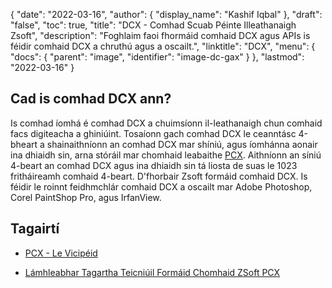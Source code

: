 {
  "date": "2022-03-16",
  "author": {
    "display_name": "Kashif Iqbal"
},
  "draft": "false",
  "toc": true,
  "title": "DCX - Comhad Scuab Péinte Illeathanaigh Zsoft",
  "description": "Foghlaim faoi fhormáid comhaid DCX agus APIs is féidir comhaid DCX a chruthú agus a oscailt.",
  "linktitle": "DCX",
  "menu": {
    "docs": {
      "parent": "image",
      "identifier": "image-dc-gax"
}
},
  "lastmod": "2022-03-16"
}

## Cad is comhad DCX ann?

Is comhad íomhá é comhad DCX a chuimsíonn il-leathanaigh chun comhaid facs digiteacha a ghiniúint. Tosaíonn gach comhad DCX le ceanntásc 4-bheart a shainaithníonn an comhad DCX mar shíniú, agus íomhánna aonair ina dhiaidh sin, arna stóráil mar chomhaid leabaithe [PCX](/image/pcx/). Aithníonn an síniú 4-beart an comhad DCX agus ina dhiaidh sin tá liosta de suas le 1023 fritháireamh comhaid 4-beart. D'fhorbair Zsoft formáid comhaid DCX. Is féidir le roinnt feidhmchlár comhaid DCX a oscailt mar Adobe Photoshop, Corel PaintShop Pro, agus IrfanView.

## Tagairtí

* [PCX - Le Vicipéid]( https://ga.wikipedia.org/wiki/PCX)

* [Lámhleabhar Tagartha Teicniúil Formáid Chomhaid ZSoft PCX](http://qzx.com/pc-gpe/pcx.txt)


